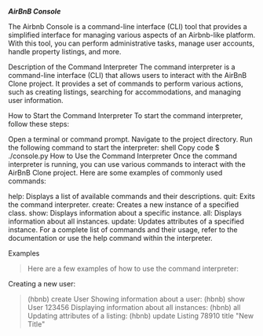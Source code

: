 __*AirBnB Console*__

<p>
The Airbnb Console is a command-line interface (CLI) tool that provides a simplified interface for managing various aspects of an Airbnb-like platform. With this tool, you can perform administrative tasks, manage user accounts, handle property listings, and more.
</p>

Description of the Command Interpreter
The command interpreter is a command-line interface (CLI) that allows users to interact with the AirBnB Clone project. It provides a set of commands to perform various actions, such as creating listings, searching for accommodations, and managing user information.

How to Start the Command Interpreter
To start the command interpreter, follow these steps:

Open a terminal or command prompt.
Navigate to the project directory.
Run the following command to start the interpreter:
shell
Copy code
$ ./console.py
How to Use the Command Interpreter
Once the command interpreter is running, you can use various commands to interact with the AirBnB Clone project. Here are some examples of commonly used commands:

help: Displays a list of available commands and their descriptions.
quit: Exits the command interpreter.
create: Creates a new instance of a specified class.
show: Displays information about a specific instance.
all: Displays information about all instances.
update: Updates attributes of a specified instance.
For a complete list of commands and their usage, refer to the documentation or use the help command within the interpreter.

Examples
> Here are a few examples of how to use the command interpreter:

Creating a new user:
> (hbnb) create User
Showing information about a user:
> (hbnb) show User 123456
Displaying information about all instances:
> (hbnb) all
Updating attributes of a listing:
> (hbnb) update Listing 78910 title "New Title"